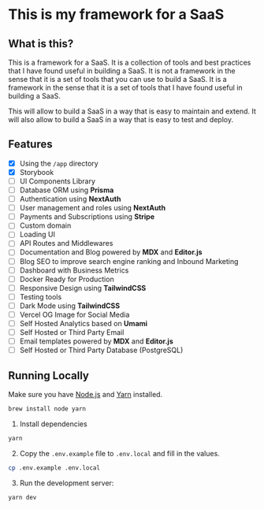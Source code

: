 # This is my framework for a SaaS

## What is this?

This is a framework for a SaaS. It is a collection of tools and best practices that I have found useful in building a SaaS. It is not a framework in the sense that it is a set of tools that you can use to build a SaaS. It is a framework in the sense that it is a set of tools that I have found useful in building a SaaS.

This will allow to build a SaaS in a way that is easy to maintain and extend. It will also allow to build a SaaS in a way that is easy to test and deploy.

## Features

-   [x] Using the `/app` directory
-   [x] Storybook
-   [ ] UI Components Library
-   [ ] Database ORM using **Prisma**
-   [ ] Authentication using **NextAuth**
-   [ ] User management and roles using **NextAuth**
-   [ ] Payments and Subscriptions using **Stripe**
-   [ ] Custom domain
-   [ ] Loading UI
-   [ ] API Routes and Middlewares
-   [ ] Documentation and Blog powered by **MDX** and **Editor.js**
-   [ ] Blog SEO to improve search engine ranking and Inbound Marketing
-   [ ] Dashboard with Business Metrics
-   [ ] Docker Ready for Production
-   [ ] Responsive Design using **TailwindCSS**
-   [ ] Testing tools
-   [ ] Dark Mode using **TailwindCSS**
-   [ ] Vercel OG Image for Social Media
-   [ ] Self Hosted Analytics based on **Umami**
-   [ ] Self Hosted or Third Party Email
-   [ ] Email templates powered by **MDX** and **Editor.js**
-   [ ] Self Hosted or Third Party Database (PostgreSQL)

## Running Locally

Make sure you have [Node.js](https://nodejs.org/) and [Yarn](https://yarnpkg.com/) installed.

```sh
brew install node yarn
```

1. Install dependencies

```sh
yarn
```

2. Copy the `.env.example` file to `.env.local` and fill in the values.

```sh
cp .env.example .env.local
```

3. Run the development server:

```sh
yarn dev
```

